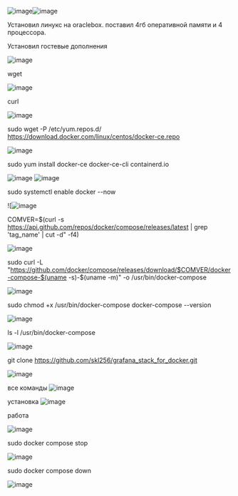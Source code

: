 ![image](https://github.com/user-attachments/assets/7227bcea-9c7e-40b0-a766-a47f1fdc95f2)![image](https://github.com/user-attachments/assets/8a9873b7-872a-4e24-848d-c4e3a9b49ec1)


Установил линукс на oraclebox. поставил 4гб оперативной памяти и 4 процессора.

Установил гостевые дополнения

![image](https://github.com/user-attachments/assets/986e6ac4-0075-4f86-a5c5-328a47e05a11)

wget

![image](https://github.com/user-attachments/assets/eacdf3a0-eb42-42f9-861a-cc57e12aea48)

curl

![image](https://github.com/user-attachments/assets/d353160c-2dd6-47c8-b5aa-3f0d35e819d7)

sudo wget -P /etc/yum.repos.d/ https://download.docker.com/linux/centos/docker-ce.repo

![image](https://github.com/user-attachments/assets/a655e55a-e196-4191-bb68-0e56e8ced114)

sudo yum install docker-ce docker-ce-cli containerd.io

![image](https://github.com/user-attachments/assets/a5b084eb-89b1-4f3e-9f81-5c40dd0bee5d)
![image](https://github.com/user-attachments/assets/1f8253e3-9d35-4d6c-9d44-d16ae3019d53)

sudo systemctl enable docker --now

![![image](https://github.com/user-attachments/assets/39762f9a-8450-4429-92e9-13d1a44ddd02)

COMVER=$(curl -s https://api.github.com/repos/docker/compose/releases/latest | grep 'tag_name' | cut -d\" -f4)

![image](https://github.com/user-attachments/assets/bd0dc96d-abd6-4b4c-93a7-80cc21e9bcc4)

sudo curl -L "https://github.com/docker/compose/releases/download/$COMVER/docker-compose-$(uname -s)-$(uname -m)" -o /usr/bin/docker-compose

![image](https://github.com/user-attachments/assets/04c1088d-7bc4-4ffc-8935-fe1b09007aa5)

sudo chmod +x /usr/bin/docker-compose docker-compose --version

![image](https://github.com/user-attachments/assets/e9110c9f-7a03-44b8-8240-3ce2f6ce19c6)

ls -l /usr/bin/docker-compose

![image](https://github.com/user-attachments/assets/f44de82c-44b2-4212-ae49-d1ec479267c8)

git clone https://github.com/skl256/grafana_stack_for_docker.git

![image](https://github.com/user-attachments/assets/f133af13-e81f-4375-bffb-bb835e853038)


все команды
![image](https://github.com/user-attachments/assets/c8ec3bb5-9f1d-40fb-b83a-0664159d4461)

установка
![image](https://github.com/user-attachments/assets/c81fe24a-3111-4919-8c01-f730f99b2de6)

работа

![image](https://github.com/user-attachments/assets/85630126-0d5f-4a0d-a93d-3ba8774349ba)

sudo docker compose stop

![image](https://github.com/user-attachments/assets/38fc2417-9e2c-42b5-82c1-b945faf2161c)

sudo docker compose down

![image](https://github.com/user-attachments/assets/f39435c1-5203-4b69-bdd6-f613118b300e)

